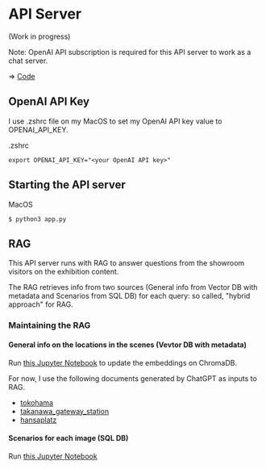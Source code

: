 # API Server

(Work in progress)

Note: OpenAI API subscription is required for this API server to work as a chat server.

=> [Code](./Python)

## OpenAI API Key

I use .zshrc file on my MacOS to set my OpenAI API key value to OPENAI_API_KEY.

.zshrc
```
export OPENAI_API_KEY="<your OpenAI API key>"
```

## Starting the API server

MacOS
```
$ python3 app.py
```

## RAG

This API server runs with RAG to answer questions from the showroom visitors on the exhibition content.

The RAG retrieves info from two sources (General info from Vector DB with metadata and Scenarios from SQL DB) for each query: so called, "hybrid approach" for RAG. 

### Maintaining the RAG

#### General info on the locations in the scenes (Vevtor DB with metadata)

Run [this Jupyter Notebook](./Python/embeddings/embeddings.ipynb) to update the embeddings on ChromaDB.

For now, I use the following documents generated by ChatGPT as inputs to RAG.
- [tokohama](./Python/embeddings/doc/yokohama.txt)
- [takanawa_gateway_station](./Python/embeddings/doc/takanawa_gateway_station.txt)
- [hansaplatz](./Python/embeddings/doc/hansaplatz.txt)

#### Scenarios for each image (SQL DB)

Run [this Jupyter Notebook](./Python/scenarios/Scenarios.ipynb)

